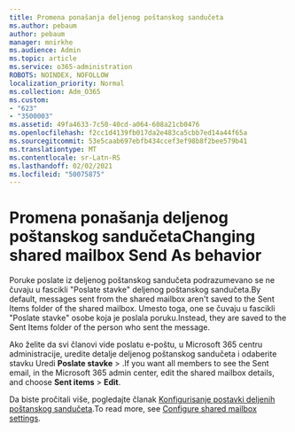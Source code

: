 ```yaml
---
title: Promena ponašanja deljenog poštanskog sandučeta
ms.author: pebaum
author: pebaum
manager: mnirkhe
ms.audience: Admin
ms.topic: article
ms.service: o365-administration
ROBOTS: NOINDEX, NOFOLLOW
localization_priority: Normal
ms.collection: Adm_O365
ms.custom:
- "623"
- "3500003"
ms.assetid: 49fa4633-7c50-40cd-a064-608a21cb0476
ms.openlocfilehash: f2cc1d4139fb017da2e483ca5cbb7ed14a44f65a
ms.sourcegitcommit: 53e5caab697ebfb434ccef3ef98b8f2bee579b41
ms.translationtype: MT
ms.contentlocale: sr-Latn-RS
ms.lasthandoff: 02/02/2021
ms.locfileid: "50075875"
---
```

# <a name="changing-shared-mailbox-send-as-behavior"></a><span data-ttu-id="e82d3-102">Promena ponašanja deljenog poštanskog sandučeta</span><span class="sxs-lookup"><span data-stu-id="e82d3-102">Changing shared mailbox Send As behavior</span></span>

<span data-ttu-id="e82d3-103">Poruke poslate iz deljenog poštanskog sandučeta podrazumevano se ne čuvaju u fascikli "Poslate stavke" deljenog poštanskog sandučeta.</span><span class="sxs-lookup"><span data-stu-id="e82d3-103">By default, messages sent from the shared mailbox aren't saved to the Sent Items folder of the shared mailbox.</span></span> <span data-ttu-id="e82d3-104">Umesto toga, one se čuvaju u fascikli "Poslate stavke" osobe koja je poslala poruku.</span><span class="sxs-lookup"><span data-stu-id="e82d3-104">Instead, they are saved to the Sent Items folder of the person who sent the message.</span></span>
  
<span data-ttu-id="e82d3-105">Ako želite da svi članovi vide poslatu e-poštu, u Microsoft 365 centru administracije, uredite detalje deljenog poštanskog sandučeta i odaberite stavku Uredi **Poslate stavke** \> .</span><span class="sxs-lookup"><span data-stu-id="e82d3-105">If you want all members to see the Sent email, in the Microsoft 365 admin center, edit the shared mailbox details, and choose **Sent items** \> **Edit**.</span></span>
  
<span data-ttu-id="e82d3-106">Da biste pročitali više, pogledajte članak [Konfigurisanje postavki deljenih poštanskog sandučeta](https://docs.microsoft.com/microsoft-365/admin/email/configure-a-shared-mailbox#allow-everyone-to-see-the-sent-email-the-replies).</span><span class="sxs-lookup"><span data-stu-id="e82d3-106">To read more, see [Configure shared mailbox settings](https://docs.microsoft.com/microsoft-365/admin/email/configure-a-shared-mailbox#allow-everyone-to-see-the-sent-email-the-replies).</span></span>
  